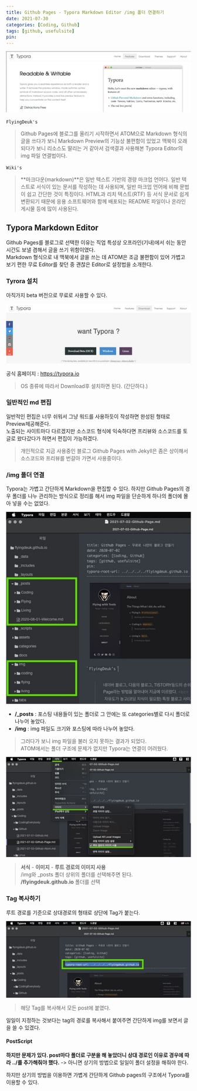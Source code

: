 ```yaml
---
title: Github Pages - Typora Markdown Editor /img 폴더 연결하기
date: 2021-07-30
categories: [Coding, Github]
tags: [github, usefulsite]
pin:
---
```


![typora](/img/coding/github/typora1.jpg)

`FlyingDeuk's`
> Github Pages에 블로그를 올리기 시작하면서 ATOM으로 Markdown 형식의 글을 쓰다가 보니 Markdown Preview의 기능상 불편함이 있었고 맥북이 오래되다가 보니 리소스도 딸리는 거 같아서 검색결과 사용해본 Typora Editor의 img 파일 연결법이다.

`Wiki's`
> **마크다운(markdown)**은 일반 텍스트 기반의 경량 마크업 언어다. 일반 텍스트로 서식이 있는 문서를 작성하는 데 사용되며, 일반 마크업 언어에 비해 문법이 쉽고 간단한 것이 특징이다. HTML과 리치 텍스트(RTF) 등 서식 문서로 쉽게 변환되기 때문에 응용 소프트웨어와 함께 배포되는 README 파일이나 온라인 게시물 등에 많이 사용된다.


## Typora Markdown Editor
Github Pages를 블로그로 선택한 이유는 직업 특성상 오프라인(기내)에서 쉬는 동안 시간도 보낼 겸해서 글을 쓰기 위함이였다. <br>
Markdown 형식으로 내 맥북에서 글을 쓰는 데 ATOM은 조금 불편함이 있어 가볍고 보기 편한 무료 Editor를 찾던 중 괜찮은 Editor로 설정법을 소개한다.

### Tyrora 설치
아직가지 beta 버전으로 무료로 사용할 수 있다.

![typora](/img/coding/github/typora1-1.jpg)

공식 홈페이지 : https://typora.io
>OS 종류에 따라서 Download후 설치하면 된다. (간단하다.)

### 일반적인 md 편집
일반적인 편집은 너무 쉬워서 그냥 워드를 사용하듯이 작성하면 완성된 형태로 Preview제공해준다. <br>
노출되는 사이트마다 다르겠지만 소스코드 형식에 익숙하다면 프리뷰와 소스코드를 토글로 왔다갔다가 하면서 편집이 가능하겠다.
>개인적으로 지금 사용중인 블로그 Github Pages with Jekyll은 좀은 상이해서 소스코드와 프리뷰를 번갈아 가면서 사용중이다.

### /img 폴더 연결
Typora는 가볍고 간단하게 Markdown을 편집할 수 있다. 하지만 Github Pages의 경우 폴더를 나누 관리하는 방식으로 정리를 해서 img 파일을 단순하게 하나의 폴더에 몰아 넣을 수는 없었다.

![typora](/img/coding/github/typora2.jpg)
- **/_posts** : 포스팅 내용들이 있는 폴더로 그 안에는 또 categories별로 다시 폴더로 나누어 놓았다. <br>
- **/img** : img 파일도 크기와 포스팅에 따라 나누어 놓았다.

>그러다가 보니 img 파일을 불러 오지 못하는 결과가 되었다. <br>
ATOM에서는 폴더 구조에 문제가 없지만 Typora는 연결이 어려웠다.


![typora](/img/coding/github/typora4.jpg)
>**서식** - **이미지** - **루트 경로의 이미지 사용** <br>
/img와 _posts 폴더 상위의 폴더를 선택해주면 된다. <br>
**/flyingdeuk.github.io** 폴더를 선택

### Tag 복사하기
루트 경로를 기준으로 상대경로의 형태로 상단에 Tag가 붙는다.

![typora](/img/coding/github/typora5.jpg)
>해당 Tag를 복사해서 모든 post에 붙였다.

일일이 지정하는 것보다는 tag의 경로를 복사해서 붙여주면 간단하게 img를 보면서 글을 쓸 수 있겠다.

#### PostScript
**하지만 문제가 있다. post마다 폴더로 구분을 해 놓았더니 상대 경로인 이유로 경우에 따라 ../를 추가해줘야 했다.** -> 아니면 상기의 방법으로 일일이 폴더 설정을 해줘야 한다.

하지만 상기의 방법을 이용하면 가볍게 간단하게 Github pages의 구조에서 Typora를 이용할 수 있다.
